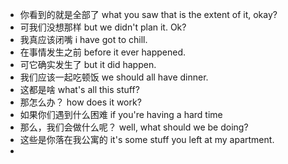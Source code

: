 - 你看到的就是全部了
what you saw that is the extent of it, okay?
- 可我们没想那样
but we didn't plan it. Ok?
- 我真应该闭嘴
i have got to chill.
- 在事情发生之前
before it ever happened.
- 可它确实发生了
but it did happen.
 - 我们应该一起吃顿饭
 we should all have dinner.
 - 这都是啥
 what's all this stuff?
 - 那怎么办？
 how does it work?
 - 如果你们遇到什么困难
 if you're having a hard time
 - 那么，我们会做什么呢？
 well, what should we be doing?
 - 这些是你落在我公寓的
 it's some stuff you left at my apartment.
 -   
